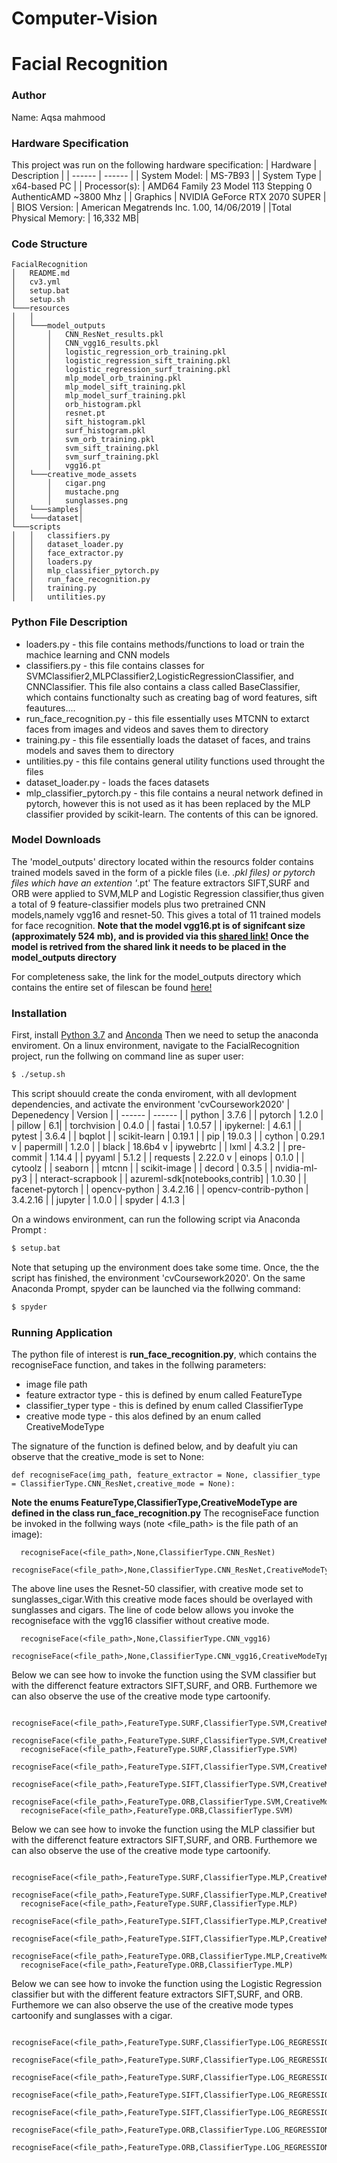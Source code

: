 # Computer-Vision
# Facial Recognition
### Author
Name: Aqsa mahmood

### Hardware Specification
This project was run on the following hardware specification:
| Hardware | Description |
| ------ | ------ |
| System Model:  | MS-7B93 |
| System Type | x64-based PC |
| Processor(s): |  AMD64 Family 23 Model 113 Stepping 0 AuthenticAMD ~3800 Mhz |
| Graphics | NVIDIA GeForce RTX 2070 SUPER |
| BIOS Version: | American Megatrends Inc. 1.00, 14/06/2019 |
|Total Physical Memory: |  16,332 MB|
### Code Structure
```
FacialRecognition
│   README.md
│   cv3.yml    
│   setup.bat
│   setup.sh
└───resources
│   │
│   └───model_outputs
│       │   CNN_ResNet_results.pkl
│       │   CNN_vgg16_results.pkl
│       │   logistic_regression_orb_training.pkl
│       │   logistic_regression_sift_training.pkl
│       │   logistic_regression_surf_training.pkl
│       │   mlp_model_orb_training.pkl
│       │   mlp_model_sift_training.pkl
│       │   mlp_model_surf_training.pkl
│       │   orb_histogram.pkl
│       │   resnet.pt
│       │   sift_histogram.pkl
│       │   surf_histogram.pkl
│       │   svm_orb_training.pkl
│       │   svm_sift_training.pkl
│       │   svm_surf_training.pkl
│       │   vgg16.pt
│   └───creative_mode_assets
│       │   cigar.png
│       │   mustache.png
│       │   sunglasses.png
│   └───samples│ 
│   └───dataset│  
└───scripts
│   │   classifiers.py
│   │   dataset_loader.py
│   │   face_extractor.py
│   │   loaders.py
│   │   mlp_classifier_pytorch.py
│   │   run_face_recognition.py
│   │   training.py
│   │   untilities.py
```
### Python File Description
 - loaders.py - this file contains methods/functions to load or train the machice learning and CNN models
 - classifiers.py - this file contains classes for SVMClassifier2,MLPClassifier2,LogisticRegressionClassifier, and CNNClassifier. This file also contains a class called BaseClassifier, which contains functionalty such as creating bag of word features, sift feautures....
 - run_face_recognition.py - this file essentially uses MTCNN to extarct faces from images and videos and saves them to directory
 - training.py - this file essentially loads the dataset of faces, and trains models and saves them to directory
 - untilities.py - this file contains general utility functions used throught the files
 - dataset_loader.py - loads the faces datasets
 - mlp_classifier_pytorch.py - this file contains a neural network defined in pytorch, however this is not used as it has been replaced by the MLP classifier provided by scikit-learn. The contents of this can be ignored.
### Model Downloads
The 'model_outputs' directory located within the resourcs folder contains trained models saved in the form of a pickle files (i.e. *.pkl files) or pytorch files which have an extention '*.pt' The feature extractors SIFT,SURF and ORB were applied to SVM,MLP and Logistic Regression classifier,thus given a total of 9 feature-classifier models plus two pretrained CNN models,namely vgg16 and resnet-50. This gives a total of 11 trained models for face recognition.
**Note that the model vgg16.pt is of signifcant size (approximately 524 mb), and is provided via this [shared link!](https://cityuni-my.sharepoint.com/:u:/g/personal/aqsa_mahmood_city_ac_uk/EaVv4WBd4A1OpJv2NKfmB20BtI_a-Vt8MOemWmcT7QnGWA?e=5fBhW7) Once the model is retrived from the shared link it needs to be placed in the model_outputs directory**

For completeness sake, the link for the model_outputs directory which contains the entire set of filescan be found [here!](https://cityuni-my.sharepoint.com/:f:/g/personal/aqsa_mahmood_city_ac_uk/EpMCSojZ83RGksxGTCCatD0BtTa8gZ9NurdeZJ1VQLrt_g?e=54mA2P)
### Installation
First, install [Python 3.7](https://www.python.org/downloads/) and [Anconda](https://docs.anaconda.com/anaconda/install/)
Then we need to setup the anaconda enviroment. 
On a linux environment, navigate to the FacialRecognition project, run the follwing on command line as super user:
```sh
$ ./setup.sh
```
This script shouuld create the conda enviroment, with all devlopment dependencies, and activate the environment 'cvCoursework2020'
| Depenedency | Version |
| ------ | ------ |
| python  | 3.7.6 |
| pytorch | 1.2.0 |
| pillow |  6.1|
| torchvision | 0.4.0 |
| fastai | 1.0.57 |
| ipykernel: | 4.6.1 |
| pytest | 3.6.4 |
| bqplot |
| scikit-learn | 0.19.1 |
| pip | 19.0.3 |
| cython | 0.29.1 v
| papermill | 1.2.0 |
| black | 18.6b4 v
| ipywebrtc |
| lxml | 4.3.2 |
| pre-commit | 1.14.4 |
| pyyaml | 5.1.2 |
| requests | 2.22.0 v
| einops | 0.1.0 |
| cytoolz |
| seaborn |
| mtcnn |
| scikit-image |
| decord | 0.3.5 |
| nvidia-ml-py3 |
| nteract-scrapbook |
| azureml-sdk[notebooks,contrib] | 1.0.30 |
| facenet-pytorch |
| opencv-python | 3.4.2.16 |
| opencv-contrib-python | 3.4.2.16 |
| jupyter | 1.0.0 |
| spyder | 4.1.3 |

On a windows environment, can run the following script via Anaconda Prompt :
```sh
$ setup.bat
```
Note that setuping up the environment does take some time. Once, the the script has finished, the environment 'cvCoursework2020'. On the same Anaconda Prompt, spyder can be launched via the follwing command:

```sh
$ spyder
```


### Running Application

The python file of interest is **run_face_recognition.py**, which contains the recogniseFace function, and takes in the follwing parameters:
 - image file path
 - feature extractor type - this is defined by enum called FeatureType
  - classifier_typer type - this is defined by enum called ClassifierType
  - creative mode type - this alos defined by an enum called CreativeModeType

The signature of the function is defined below, and by deafult yiu can observe that the creative_mode is set to None:
```
def recogniseFace(img_path, feature_extractor = None, classifier_type = ClassifierType.CNN_ResNet,creative_mode = None):
```

**Note the enums FeatureType,ClassifierType,CreativeModeType are defined in the class run_face_recognition.py**
The recogniseFace function be invoked in the follwing ways (note <file_path> is the file path of an image):
```
  recogniseFace(<file_path>,None,ClassifierType.CNN_ResNet)
  recogniseFace(<file_path>,None,ClassifierType.CNN_ResNet,CreativeModeType.sunglasses_cigar)
```
The above line uses the Resnet-50 classifier, with creative mode set to sunglasses_cigar.With this creative mode faces should be overlayed with sunglasses and cigars. The line of code below allows you invoke the recogniseface with the vgg16 classifier without creative mode. 
```
  recogniseFace(<file_path>,None,ClassifierType.CNN_vgg16)
  recogniseFace(<file_path>,None,ClassifierType.CNN_vgg16,CreativeModeType.cartoonify)
```
Below we can see how to invoke the function using the SVM classifier but with the differenct feature extractors SIFT,SURF, and ORB. Furthemore we can also observe the use of the creative mode type cartoonify.
```
  recogniseFace(<file_path>,FeatureType.SURF,ClassifierType.SVM,CreativeModeType.cartoonify)
  recogniseFace(<file_path>,FeatureType.SURF,ClassifierType.SVM,CreativeModeType.sunglasses_cigar)
  recogniseFace(<file_path>,FeatureType.SURF,ClassifierType.SVM)
  recogniseFace(<file_path>,FeatureType.SIFT,ClassifierType.SVM,CreativeModeType.sunglasses_cigar)
  recogniseFace(<file_path>,FeatureType.SIFT,ClassifierType.SVM,CreativeModeType.cartoonify)
  recogniseFace(<file_path>,FeatureType.ORB,ClassifierType.SVM,CreativeModeType.sunglasses_cigar)
  recogniseFace(<file_path>,FeatureType.ORB,ClassifierType.SVM)
```

Below we can see how to invoke the function using the MLP classifier but with the differenct feature extractors SIFT,SURF, and ORB. Furthemore we can also observe the use of the creative mode type cartoonify.
```
  recogniseFace(<file_path>,FeatureType.SURF,ClassifierType.MLP,CreativeModeType.cartoonify)
  recogniseFace(<file_path>,FeatureType.SURF,ClassifierType.MLP,CreativeModeType.sunglasses_cigar)
  recogniseFace(<file_path>,FeatureType.SURF,ClassifierType.MLP)
  recogniseFace(<file_path>,FeatureType.SIFT,ClassifierType.MLP,CreativeModeType.sunglasses_cigar)
  recogniseFace(<file_path>,FeatureType.SIFT,ClassifierType.MLP,CreativeModeType.cartoonify)
  recogniseFace(<file_path>,FeatureType.ORB,ClassifierType.MLP,CreativeModeType.sunglasses_cigar)
  recogniseFace(<file_path>,FeatureType.ORB,ClassifierType.MLP)
```

Below we can see how to invoke the function using the Logistic Regression classifier but with the different feature extractors SIFT,SURF, and ORB. Furthemore we can also observe the use of the creative mode types cartoonify and sunglasses with a cigar.
```
  recogniseFace(<file_path>,FeatureType.SURF,ClassifierType.LOG_REGRESSION,CreativeModeType.cartoonify)
  recogniseFace(<file_path>,FeatureType.SURF,ClassifierType.LOG_REGRESSION,CreativeModeType.sunglasses_cigar)
  recogniseFace(<file_path>,FeatureType.SURF,ClassifierType.LOG_REGRESSION)
  recogniseFace(<file_path>,FeatureType.SIFT,ClassifierType.LOG_REGRESSION,CreativeModeType.sunglasses_cigar)
  recogniseFace(<file_path>,FeatureType.SIFT,ClassifierType.LOG_REGRESSION,CreativeModeType.cartoonify)
  recogniseFace(<file_path>,FeatureType.ORB,ClassifierType.LOG_REGRESSION,CreativeModeType.sunglasses_cigar)
  recogniseFace(<file_path>,FeatureType.ORB,ClassifierType.LOG_REGRESSION)
```




